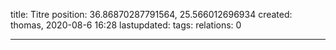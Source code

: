 title: Titre
position: 36.86870287791564, 25.566012696934
created: thomas, 2020-08-6 16:28
lastupdated: 
tags: 
relations: 0

---

